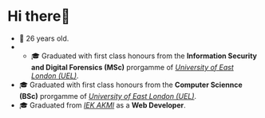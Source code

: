 # Hi there👋
- 🎂 26 years old.
- - 🎓 Graduated with first class honours from the **Information Security and Digital Forensics (MSc)** prorgamme of [*University of East London (UEL)*](https://www.uel.ac.uk).
- 🎓 Graduated with first class honours from the **Computer Sciennce (BSc)** prorgamme of [*University of East London (UEL)*](https://www.uel.ac.uk).
- 🎓 Graduated from [*IEK AKMI*](https://iek-akmi.edu.gr/) as a **Web Developer**.
